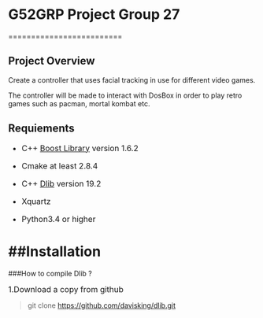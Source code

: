 # G52GRP Project Group 27  
=========================

## Project Overview  
Create a controller that uses facial tracking in use for different video games.
   
The controller will be made to interact with DosBox in order to play retro games such as pacman, mortal kombat etc.

## Requiements 
<font size=3>    

* C++ [Boost Library](https://sourceforge.net/projects/boost/files/boost/1.62.0/)  version 1.6.2     
   
* Cmake at least 2.8.4     
   
* C++ [Dlib](http://dlib.net/) version 19.2   

* Xquartz
* Python3.4 or higher

</font>


   
##Installation
==========================   
   
###How to compile Dlib ?  

<font size=3> 1.Download a copy from github</font>   
>git clone https://github.com/davisking/dlib.git

